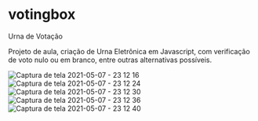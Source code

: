 # votingbox
Urna de Votação

Projeto de aula, criação de Urna Eletrônica em Javascript, com verificação de voto nulo ou em branco, entre outras alternativas possíveis.

![Captura de tela 2021-05-07 - 23 12 16](https://user-images.githubusercontent.com/50847127/117389263-784af980-aec2-11eb-973f-ab9fdbe9e850.png)
![Captura de tela 2021-05-07 - 23 12 24](https://user-images.githubusercontent.com/50847127/117389269-7aad5380-aec2-11eb-8059-a62507f8ce0b.png)
![Captura de tela 2021-05-07 - 23 12 30](https://user-images.githubusercontent.com/50847127/117389279-7d0fad80-aec2-11eb-8a81-1bc44755cb52.png)
![Captura de tela 2021-05-07 - 23 12 36](https://user-images.githubusercontent.com/50847127/117389285-7ed97100-aec2-11eb-9ac2-25a0a0ce9d35.png)
![Captura de tela 2021-05-07 - 23 12 40](https://user-images.githubusercontent.com/50847127/117389291-813bcb00-aec2-11eb-896d-e208c611fc8c.png)
